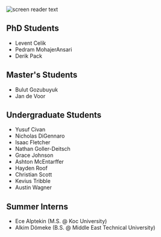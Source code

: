 ![screen reader text](logo.png)

## PhD Students
- Levent Celik
- Pedram MohajerAnsari
- Derik Pack

## Master's Students
- Bulut Gozubuyuk
- Jan de Voor

## Undergraduate Students
- Yusuf Civan
- Nicholas DiGennaro
- Isaac Fletcher
- Nathan Goller-Deitsch
- Grace Johnson
- Ashton McEntarffer
- Hayden Roof
- Christian Scott
- Kevius Tribble
- Austin Wagner

## Summer Interns
- Ece Alptekin (M.S. @ Koc University)
- Alkim Dömeke (B.S. @ Middle East Technical University)